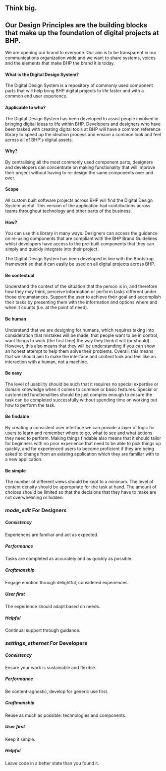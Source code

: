 
<section class="hero-primary">

# Think big.

</section>

<section class="hero-secondary">

<div class="container">

## <span class="text-bhp-orange-3">Our Design Principles are the building blocks</span><br /><span class="text-bhp-orange-4">that make up the foundation of digital projects at BHP.</span>

We are opening our brand to everyone. Our aim is to be transparent in
our communications organization wide and we want to share systems,
voices and the elements that make BHP the brand it is today.

</div>

</section>

<section class="bg-bhp-orange-2 text-white">

<div class="container">

<div class="row">

<div class="col-md">

#### What is the Digital Design System?

The Digital Design System is a repository of commonly used component parts that will help bring BHP digital projects to life faster and with a common end user experience.

#### Applicable to who?

The Digital Design System has been developed to assist people involved in bringing digital ideas to life within BHP.  Developers and designers who have been tasked with creating digital tools at BHP will have a common reference library to speed up the ideation process and ensure a common look and feel across all of BHP's digital assets.

#### Why?

By centralising all the most commonly used component parts, designers and developers can concentrate on making functionality that will improve their project without having to re-design the same components over and over.
</div>

<div class="col-md">

#### Scope

All custom built software projects across BHP will find the Digital Design System useful.  This version of the application had contributions across teams throughout technology and other parts of the business.

#### How?

You can use this library in many ways.  Designers can access the guidance on re-using components that are compliant with the BHP Brand Guidelines whilst developers have access to the pre-built components that they can simply and quickly integrate into their project.

The Digital Design System has been developed in line with the Bootstrap framework so that it can easily be used on all digital projects across BHP.

</div>

</div>

</div>

</section>

<section class="hero-tertiary">

<div class="container">

<div class="row">

<div class="col-md">

#### <span class="text-bhp-orange-1">Be contextual</span>

Understand the context of the situation that the person is in, and therefore how they may think, perceive information or perform tasks different under those circumstances. Support the user to achieve their goal and accomplish their tasks by presenting them with the information and options where and when it counts (i.e. at the point of need).

#### <span class="text-bhp-orange-1">Be human</span>

Understand that we are designing for humans, which requires taking into consideration that mistakes will be made, that people want to be in control, want things to work (the first time) the way they think it will (or should). However, this also means that they will be understanding if you can show an honest attempt to help them solve their problems. Overall, this means that we should aim to make the interface and content look and feel like an interaction with a human, not a machine.

#### <span class="text-bhp-orange-1">Be easy</span>

The level of usability should be such that it requires no special expertise or domain knowledge when it comes to common or basic features. Special or customized functionalities should be just complex enough to ensure the task can be completed successfully without spending time on working out how to perform the task.

</div>

<div class="col-md">

#### <span class="text-bhp-orange-1">Be findable</span>

By creating a consistent user interface we can provide a layer of logic for users to learn and remember where to go, what to see and what actions they need to perform. Making things findable also means that it should tailor for beginners with no prior experience that need to be able to pick things up quickly, and for experienced users to become proficient if they are being asked to change from an existing application which they are familiar with to a new application.

#### <span class="text-bhp-orange-1">Be simple</span>

The number of different views should be kept to a minimum. The level of content density should be appropriate for the task at hand. The amount of choices should be limited so that the decisions that they have to make are not overwhelming or hidden.

</div>

</div>

</div>

</section>

<section class="hero-quaternary">

<div class="container">

<div class="row">

<div class="col-md">

### <span class="text-bhp-orange-1"><i class="material-icons">mode_edit</i> For Designers</span>

##### Consistency

Experiences are familiar and act as expected.

##### Performance

Tasks are completed as accurately and as quickly as possible.

##### Craftmanship

Engage emotion through delightful, considered experiences.

##### User first

The experience should adapt based on needs.

##### Helpful

Continual support through guidance.

</div>

<div class="col-md">

### <span class="text-bhp-orange-1"><i class="material-icons md-36 md-top">settings_ethernet</i> For Developers</span>

##### Consistency

Ensure your work is sustainable and flexible.

##### Performance

Be content-agnostic, develop for generic use first.

##### Craftmanship

Reuse as much as possible: technologies and components.

##### User first

Keep it simple.

##### Helpful

Leave code in a better state than you found it.

</div>

</div>

</div>

</section>